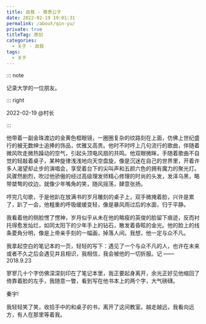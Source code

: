 ```yaml
---
title: 自我 - 尊贵公子
date: 2022-02-19 19:01:31
permalink: /about/qin-yu/
private: true
titleTag: 原创
categories:
  - 关于 - 自我
tags:
  - 关于
---
```


::: note

记录大学的一位朋友。

::: right

2022-02-19 @村长

:::


他带着一副金珠渡边的金黄色框眼镜，一圈圈复杂的纹路刻在上面，仿佛上世纪盛行的被无数绅士追捧的饰品，优雅又高贵。他时不时哼上几句流行的歌曲，伴随着微风吹走微热躁动的空气，引起头顶电风扇的共鸣。他双眼微眯，手随着歌曲不自觉的轻敲着桌子，某种旋律浅浅地向天空盘旋，像是沉迷在自己的世界里，开着许多人渴望却止步的演唱会，享受着台下的尖叫声和五颜六色的拥有魔力的聚光灯。风骤然剧烈，吹过他骄傲的经过高级理发师精心修理的时尚的头发，发泽乌黑，略带桀骜的纹边，就像少年嘴角的笑，随风摇荡，肆意张扬。

哼完几句歌，于是他趴在放满书的岁月雕刻的桌子上，双手微掩着脸，兴许是累了，趴了一会，他粗重的呼吸缓缓变轻，像是暴风雨过后的水面，归于平静。

我看着他的侧脸愣了愣神，岁月似乎从未在他的略瘦的英俊的脸留下痕迹，反而衬托得愈发灿烂，如同太阳下的少年手上的钻石，散发着昏眩的金光。他的脸上的线条菱角分明，像是上帝亲手刻的一幅画，掉落人间。我想，他一定与众不凡。

我拿起空白的笔记本的一页，轻轻的写下：遇见了一个与众不凡的人，也许在未来或者不久之后会遇见并且相识，我相信，我会被他的一切折服。记 —— 2018.9.23
                                  
寥寥几十个字仿佛深深刻印在了笔记本里，我正要起身离开，余光正好见他缩回了倚靠着脸的左手，我随意一瞥，看到写在他书本上的两个字，大气磅礴。

秦宇!

我轻轻笑了笑，收拾手中的和桌子的书，离开了这间教室。越走越远，我看向远方，有人在那里等着我。